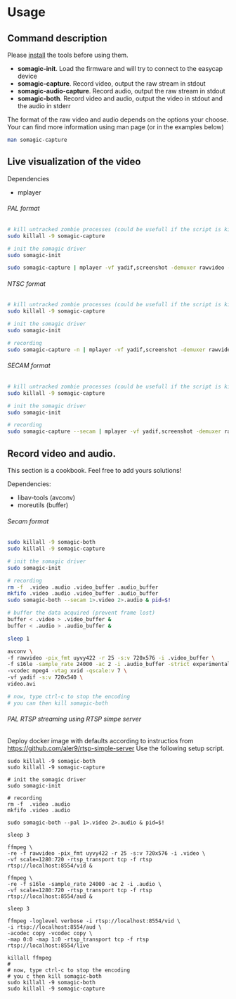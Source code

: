 Usage
=====

Command description
-------------------


Please [install](installation.md) the tools before using them.

* **somagic-init**.
Load the firmware and will try to connect to the easycap device
* **somagic-capture**.
Record video, output the raw stream in stdout
* **somagic-audio-capture**.
Record audio, output the raw stream in stdout
* **somagic-both**.
Record video and audio, output the video in stdout and the audio in stderr

The format of the raw video and audio depends on the options your choose.
Your can find more information using man page (or in the examples below)
```bash
man somagic-capture
```


Live visualization of the video
-------------------------------

Dependencies
* mplayer

###### PAL format
```bash
# kill untracked zombie processes (could be usefull if the script is killed)
sudo killall -9 somagic-capture

# init the somagic driver
sudo somagic-init

sudo somagic-capture | mplayer -vf yadif,screenshot -demuxer rawvideo -rawvideo "pal:format=uyvy:fps=25" -aspect 4:3 -
```

###### NTSC format
```bash
# kill untracked zombie processes (could be usefull if the script is killed)
sudo killall -9 somagic-capture

# init the somagic driver
sudo somagic-init

# recording
sudo somagic-capture -n | mplayer -vf yadif,screenshot -demuxer rawvideo -rawvideo "ntsc:format=uyvy:fps=30000/1001" -aspect 4:3 -
```

###### SECAM format
```bash
# kill untracked zombie processes (could be usefull if the script is killed)
sudo killall -9 somagic-capture

# init the somagic driver
sudo somagic-init

# recording
sudo somagic-capture --secam | mplayer -vf yadif,screenshot -demuxer rawvideo -rawvideo "pal:format=uyvy:fps=25" -aspect 4:3 -
```

Record video and audio.
---------------------------------------

This section is a cookbook. Feel free to add yours solutions!

Dependencies:
* libav-tools (avconv)
* moreutils   (buffer)

###### Secam format

``` bash
sudo killall -9 somagic-both
sudo killall -9 somagic-capture

# init the somagic driver
sudo somagic-init

# recording
rm -f  .video .audio .video_buffer .audio_buffer
mkfifo .video .audio .video_buffer .audio_buffer
sudo somagic-both --secam 1>.video 2>.audio & pid=$!

# buffer the data acquired (prevent frame lost)
buffer < .video > .video_buffer &
buffer < .audio > .audio_buffer &

sleep 1

avconv \
-f rawvideo -pix_fmt uyvy422 -r 25 -s:v 720x576 -i .video_buffer \
-f s16le -sample_rate 24000 -ac 2 -i .audio_buffer -strict experimental \
-vcodec mpeg4 -vtag xvid -qscale:v 7 \
-vf yadif -s:v 720x540 \
video.avi

# now, type ctrl-c to stop the encoding
# you can then kill somagic-both
```

###### PAL RTSP streaming using RTSP simpe server

Deploy docker image with defaults according to instructios from https://github.com/aler9/rtsp-simple-server
Use the following setup script.

```
sudo killall -9 somagic-both
sudo killall -9 somagic-capture

# init the somagic driver
sudo somagic-init

# recording
rm -f  .video .audio
mkfifo .video .audio 

sudo somagic-both --pal 1>.video 2>.audio & pid=$!

sleep 3

ffmpeg \
-re -f rawvideo -pix_fmt uyvy422 -r 25 -s:v 720x576 -i .video \
-vf scale=1280:720 -rtsp_transport tcp -f rtsp rtsp://localhost:8554/vid &

ffmpeg \
-re -f s16le -sample_rate 24000 -ac 2 -i .audio \
-vf scale=1280:720 -rtsp_transport tcp -f rtsp rtsp://localhost:8554/aud &

sleep 3

ffmpeg -loglevel verbose -i rtsp://localhost:8554/vid \
-i rtsp://localhost:8554/aud \
-acodec copy -vcodec copy \
-map 0:0 -map 1:0 -rtsp_transport tcp -f rtsp rtsp://localhost:8554/live

killall ffmpeg
#
# now, type ctrl-c to stop the encoding
# you c then kill somagic-both
sudo killall -9 somagic-both
sudo killall -9 somagic-capture
```
